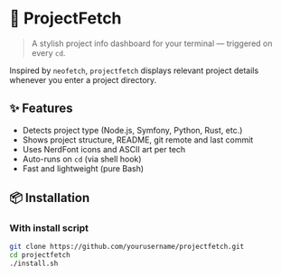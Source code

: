 # 🚀 ProjectFetch

> A stylish project info dashboard for your terminal — triggered on every `cd`.

Inspired by `neofetch`, `projectfetch` displays relevant project details whenever you enter a project directory.

## ✨ Features

- Detects project type (Node.js, Symfony, Python, Rust, etc.)
- Shows project structure, README, git remote and last commit
- Uses NerdFont icons and ASCII art per tech
- Auto-runs on `cd` (via shell hook)
- Fast and lightweight (pure Bash)

## 📦 Installation

### With install script

```bash
git clone https://github.com/yourusername/projectfetch.git
cd projectfetch
./install.sh
